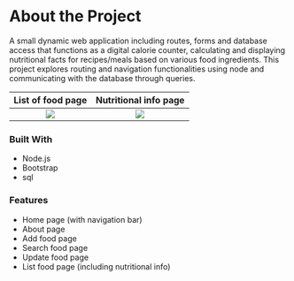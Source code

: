# About the Project
A small dynamic web application including routes, forms and database access that functions as a digital calorie counter, calculating and displaying nutritional facts for recipes/meals based on various food ingredients. This project explores routing and navigation functionalities using node and communicating with the database through queries.

List of food page             |  Nutritional info page
:-------------------------:|:-------------------------:
![](https://user-images.githubusercontent.com/58553029/197101574-34b68a67-ccb7-48fe-9b76-cef212d5f5fc.png)  |  ![](https://user-images.githubusercontent.com/58553029/197101595-cef42b16-bbb2-4781-8c4c-83705e0926a2.png)

### Built With

* Node.js
* Bootstrap
* sql

### Features
* Home page (with navigation bar)
* About page
* Add food page
* Search food page
* Update food page
* List food page (including nutritional info)

